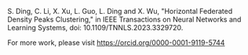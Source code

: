 S. Ding, C. Li, X. Xu, L. Guo, L. Ding and X. Wu, "Horizontal Federated Density Peaks Clustering," in IEEE Transactions on Neural Networks and Learning Systems, doi: 10.1109/TNNLS.2023.3329720.

For more work, please visit https://orcid.org/0000-0001-9119-5744
